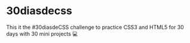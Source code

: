 # 30diasdecss
This it the #30diasdeCSS challenge to practice CSS3 and HTML5 for 30 days with 30 mini projects 💻
